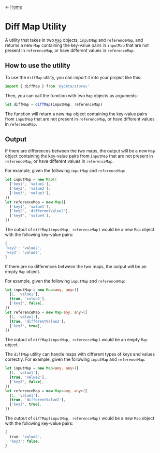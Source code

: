 &larr; [Home](../../../README.md)

# Diff Map Utility

A utility that takes in two [`Map`](https://developer.mozilla.org/en-US/docs/Web/JavaScript/Reference/Global_Objects/Map) objects, `inputMap` and `referenceMap`, and returns a new `Map` containing the key-value pairs in `inputMap` that are not present in `referenceMap`, or have different values in `referenceMap`.

## How to use the utility

To use the `diffMap` utility, you can import it into your project like this:

```ts
import { diffMap } from '@yobta/stores'
```

Then, you can call the function with two `Map` objects as arguments:

```ts
let diffMap = diffMap(inputMap, referenceMap)
```

The function will return a new `Map` object containing the key-value pairs from `inputMap` that are not present in `referenceMap`, or have different values in `referenceMap`.

## Output

If there are differences between the two maps, the output will be a new `Map` object containing the key-value pairs from `inputMap` that are not present in `referenceMap`, or have different values in `referenceMap`.

For example, given the following `inputMap` and `referenceMap`:

```ts
let inputMap = new Map([
  ['key1', 'value1'],
  ['key2', 'value2'],
  ['key3', 'value3'],
])
let referenceMap = new Map([
  ['key1', 'value1'],
  ['key2', 'differentValue2'],
  ['key4', 'value4'],
])
```

The output of `diffMap(inputMap, referenceMap)` would be a new `Map` object with the following key-value pairs:

```ts
{
'key2': 'value2',
'key3': 'value3',
}
```

If there are no differences between the two maps, the output will be an empty `Map` object.

For example, given the following `inputMap` and `referenceMap`:

```ts
let inputMap = new Map<any, any>([
  [1, 'value1'],
  [true, 'value2'],
  ['key3', false],
])
let referenceMap = new Map<any, any>([
  [1, 'value1'],
  [true, 'differentValue2'],
  ['key3', true],
])
```

The output of `diffMap(inputMap, referenceMap)` would be an empty `Map` object.

The `diffMap` utility can handle maps with different types of keys and values correctly. For example, given the following `inputMap` and `referenceMap`:

```ts
let inputMap = new Map<any, any>([
  [1, 'value1'],
  [true, 'value2'],
  ['key3', false],
])
let referenceMap = new Map<any, any>([
  [1, 'value1'],
  [true, 'differentValue2'],
  ['key3', true],
])
```

The output of `diffMap(inputMap, referenceMap)` would be a new `Map` object with the following key-value pairs:

```ts
{
  true: 'value2',
  'key3': false,
}
```
